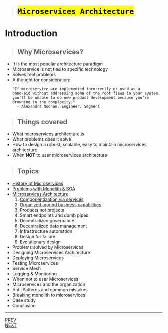 > # <mark>`Microservices Architecture`</mark>

# Introduction

> ## Why Microservices?

-   It is the most popular architecture paradigm
-   Microservice is not tied to specific technology
-   Solves real problems
-   A thought for consideration:
    ```text
    "If microservice are implemented incorrectly or used as a
    band-aid without addressing some of the root flaws in your system,
    you'll be unable to do new product development because you're drowning in the complexity."
      - Alexandra Noonan, Engineer, Segment
    ```

> ## Things covered

-   What microservices architecture is
-   What problems does it solve
-   How to design a robust, scalable, easy to maintain microservices architecture
-   When **NOT** to user microservices architecture

> ## Topics

-   [History of Microservices](topics/01/01-history-of-microservices.md)
-   [Problems with Monolith & SOA](topics/02/02-problems-with-monolith-and-SOA.md)
-   [Microservices Architecture](topics/03/03-microservices-architecture.md)
    1.  [Componentization via services](03A/03A-componentization.md)
    1.  [Organized around business capabilities](03B/03B-business-capabilities.md)
    1.  Products not projects
    1.  Smart endpoints and dumb pipes
    1.  Decentralized governance
    1.  Decentralized data management
    1.  Infrastructure automation
    1.  Design for failure
    1.  Evolutionary design
-   Problems solved by Microservices
-   Designing Microservices Architecture
-   Deploying Microservices
-   Testing Microservices
-   Service Mesh
-   Logging & Monitoring
-   When not to user Microservices
-   Microservices and the organization
-   Anti-Patterns and common mistakes
-   Breaking monolith to microservices
-   Case study
-   Conclusion

---

[PREV](./intro.md) <span style="margin-left:85vw"></span> [NEXT](./topics/01/01-history-of-microservices.md)
